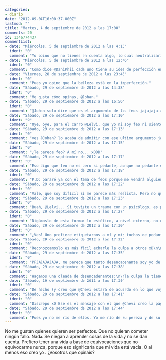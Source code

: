 ```yaml
---
categories:
- diario
date: "2012-09-04T16:00:37.000Z"
lastmod: ""
title: "Martes, 4 de septiembre de 2012 a las 17:00"
comments: 20
id: 1346774437
commentList:
- date: "Miércoles, 5 de septiembre de 2012 a las 4:13"
  ident: "0"
  comment: "Yo opino que no tienes en cuenta algo, lo cual neutralizaría esta reflexión. Quien quiere ser perfecto está cometiendo un fallo, una equivocación de forma continuada hasta que comprende que la perfección humana no puede ser objetiva ni realizable.\nAlguien puede pensar de sí mismo que es perfecto y puede pensarlo de quien se le parezca, pero eso no verifica perfección alguna, ni tiene por qué hacernos sentir rechazo hacia esa persona.\nCada uno tiene su propio proyecto de vida (quizá no, pero ya empezará a hacer bocetos algún día), y cada proyecto de vida se convierte en un modelo a seguir, al cual se puede acercar más y más conforme se vaya avanzando y viviendo.\nLos errores forman parte del aprendizaje, quien dice ser perfecto lo que hace es no reconocer que comete errores como todos.\nNo me parece mal que no te guste ese tipo de gente, pero son personas bastante sensibles que tienen un miedo atroz al dolor. Esa gente por lo general suele tener una mirada muy expresiva, porque lo que un día tuvieron que callar con la boca, lo dicen con los ojos. Y tampoco estoy intentando decir que haya que ser compasivo. Para nada, la compasión me parece una de las cosas más inútiles de este mundo, al igual que la culpa, el rencor y otros cuantos lastres más que viene arrastrando la sociedad occidental desde hace siglos y siglos.\nLo que estoy intentando decir es que toda persona puede ser comprendida y los que son perfeccionistas y evitan cualquier fallo (o mejor dicho, evitan reconocerlo), por lo general tienen ahí guardado en lo más profundo de su ser un buen motivo por el que son así. Más que un motivo, una(s) experiencia(s) concreta(s) de la(s) que aún no han aprendido.\nLa gente se comporta moviéndose hacia lo que le gusta y rechazando lo que no o lo que no le inspira suficiente confianza. Si no te gustan los perfeccionistas que no quieren cometer fallos, ¿por qué no hablas con ellos haciéndoles ver que se engañan a sí mismos y no porque no tengan una buena razón para hacerlo?\n=)"
- date: "Miércoles, 5 de septiembre de 2012 a las 12:46"
  ident: "0"
  comment: "Como dice @DaniPhii cada uno tiene su idea de perfección en su vida. Con lo de respecto a equivocarse:\n\n\"Hace falta toda una vida para aprender a vivir\" - Séneca"
- date: "Viernes, 28 de septiembre de 2012 a las 23:43"
  ident: "0"
  comment: "Pues yo opino que la belleza está en la imperfección."
- date: "Sábado, 29 de septiembre de 2012 a las 14:38"
  ident: "0"
  comment: "Me gusta cómo opinas, @Johan."
- date: "Sábado, 29 de septiembre de 2012 a las 16:56"
  ident: "0"
  comment: "@Johan solo dire que es el argumento de los feos jajajaja xDD y dire una posdata para rajar que ya que estoy...\n\nP.D: si @DaniPhii te apoya es por algo xD\n\nP.D2: so feos! xD"
- date: "Sábado, 29 de septiembre de 2012 a las 17:10"
  ident: "0"
  comment: "Oye, oye, para el carro @Lelvi, que yo ni soy feo ni siento compasión por los feos. Cada uno es como es y si uno no sabe aceptarse a sí mismo es su problema. xDDDDDDDDDDDDD"
- date: "Sábado, 29 de septiembre de 2012 a las 17:13"
  ident: "0"
  comment: "ves @Johan? lo acaba de admitir con ese ultimo argumento jajaja xD Es broma, al menos no podras decir que es feo tu vocabulario linguistico porque vamos... los tochos que me traes jajaja xD"
- date: "Sábado, 29 de septiembre de 2012 a las 17:15"
  ident: "0"
  comment: "¿Te parece feo? A mí no... xDDD"
- date: "Sábado, 29 de septiembre de 2012 a las 17:17"
  ident: "0"
  comment: "Eso digo que feo no es pero si pedante, aunque no pedante en si mismo sino pedante en cuanto a estética, tu lo ves y ya te echa para atras de todo lo que es xD\n\nEn fin no se me ocurre un elogio mejor que decirte que eres dificil a la vista xD"
- date: "Sábado, 29 de septiembre de 2012 a las 17:18"
  ident: "0"
  comment: "P.D: pararé ya con el tema de feos porque me vendrá alguien (@Alegna la psicologa seguro xD) con el argumento de: los que hablan tanto de un tema es porque tienen complejos o traumas infantiles de ello xD\n\nEn mi caso un trauma con un psicologo xD"
- date: "Sábado, 29 de septiembre de 2012 a las 17:22"
  ident: "0"
  comment: "Vale, que soy difícil sí me parece más realista. Pero no quien es difícil tiene que ser pedante o feo. Lo estético no tiene nada que hacer con lo pedante. Algo estético tiene que ver con su aspecto. Algo pedante tiene que ver con la intención. Y mi intención aquí no es quedar por encima de nadie. Ni siquiera en cuanto a estética.\n\nLa gente a la que resulto tan difícil de tratar huye de mí llamándome cosas como \"pedante\", pero yo no lo tengo en cuenta. Solo hablo para a quien le sirva lo que digo."
- date: "Sábado, 29 de septiembre de 2012 a las 17:23"
  ident: "0"
  comment: "Buah, @Lelvi... Si tuviste un trauma con un psicólogo, es porque ese psicólogo no lo era tanto, más bien diría que pésimo. xD"
- date: "Sábado, 29 de septiembre de 2012 a las 17:27"
  ident: "0"
  comment: "Digámoslo de esta forma: lo estético, a nivel externo, no en cuanto a contenido, es decir el yo ver ese pedazo de texto suscita y despierta en mi la vagancia, lo cual en modo alguno indica que sea pedante en cuanto a contenidos. En síntesis podría definirse como pedante a la vista xD\n\nY no hablo más que me pegas tu pedantería jajaja xD\n\nNunca he ido a un psicólogo xD era por la coña y seguir con el argumento, y porque a @Alegna ya tiene el título como tal en chevismo. Cuando tengamos traumas podremos consultarle...\n\nTe invito a hacerlo sobre tus tochos y sobre tu estética xD"
- date: "Sábado, 29 de septiembre de 2012 a las 17:30"
  ident: "0"
  comment: "¿Ves? Uno prefiere etiquetarnos a mí y mis tochos de pedante para evitar reconocer la pereza propia. Pero no soy yo quien le va a decir lo que tiene o no que reconocer. La mayoría prefiere verme como el culpable de su pereza para tratar conmigo. xD"
- date: "Sábado, 29 de septiembre de 2012 a las 17:32"
  ident: "0"
  comment: "Reconozcamoslo es más fácil echarle la culpa a otros xD\n\nPero en parte si tengo razón, tú has sido el desencadenante de las consecuencias xD Sin ese tocho estos 13, 14, 15 o cuantos comentarios llevamos no se habrían producido. Algunos lo llaman efecto mariposa. ¿Podrán tener tus tochos consecuencias en el otro lado del planeta? ¿Desencadenaran un tsunami de vagancia? Sólo yo lo sé... xD"
- date: "Sábado, 29 de septiembre de 2012 a las 17:35"
  ident: "0"
  comment: "PFJAJAJAJAJA, me parece que tanto desencadenante soy yo de estas consecuentas como desencadenantes son los prejuicios que tienen las personas que topan conmigo. No me van a convencer NUNCA de que tenga yo que adaptar mi forma de hablar a las expectativas de los demás. Que se lo hubieran pensado un par de veces en vez de meterse donde no saben que se están metiendo. xD"
- date: "Sábado, 29 de septiembre de 2012 a las 17:38"
  ident: "0"
  comment: "Hagamos una oleada de desencadenantes:\n\nla culpa la tiene @DaniPhii por haber escrito ese comentario tocho\n\nya... pero si no se hubiera publicado esta entrada no habría comentado, bueno si hubiera comentado pero en otra parte y con tochos aun peores...\n\nya... pero si @Chevi no hubiera creado la página no habrían publicado esta entrada..\n\nContinua tu @DaniPhii xD tu dices uno y yo otro xD"
- date: "Sábado, 29 de septiembre de 2012 a las 17:39"
  ident: "0"
  comment: "De hecho (y creo que @Chevi estará de acuerdo en lo que voy a decir), Chevismo en sí sería la mayor expresión de pedantería que hay entonces pero no lo es, porque dejar 11 niveles a disposición de todo el mundo esperando a ser superados no es una forma de decirles a los que se sienten incapaces \"PFJAJAJA, ERES INíƒÅ¡TIL PORQUE NO SUPERAS TODOS LOS NIVELES Y NO VALES TANTO COMO EL QUE Sí LOS SUPERA\", en realidad el mensaje que se quiere transmitir a esos que se sienten incapaces es este: \"Sigue intentándolo e imprégnate de conocimientos para superar cada nivel, porque eres tan capaz como cualquier otro. Si eres perezoso y no te apetece esforzarte en superarlos es tu problema\"."
- date: "Sábado, 29 de septiembre de 2012 a las 17:41"
  ident: "0"
  comment: "Discrepo xD Ese es el mensaje con el que @Chevi creo la página pero desde que yo llegué aquí ese mensaje cambió, se busca reirse de los noobs y de su inutilidad xD"
- date: "Sábado, 29 de septiembre de 2012 a las 17:44"
  ident: "0"
  comment: "Pues yo no me río de ellos. Yo me río de su pereza y de su decisión a no despojarse de ella. Pero no de los noobs en sí. Me río de que quieran seguir siendo noobs, porque podrían dejar de serlo si quisieran.\n\nEn resumen. Me río de sus decisiones cuando les hacen saber que así no podrán superarse y aún así no quieren cambiar."
---
```


No me gustan quienes quieren ser perfectos. Que no quieran cometer ningún fallo. Nada. Se niegan a aprender cosas de la vida y no se dan cuenta. Prefiero tener una vida a base de equivocaciones que no equivocarme nunca, porque eso significaría que mi vida está vacía. O al menos eso creo yo . ¿Vosotros que opinaís?